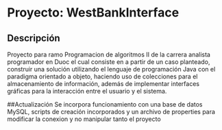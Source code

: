 # Proyecto: WestBankInterface

## Descripción

Proyecto para ramo Programacion de algoritmos II de la carrera analista programador en Duoc el cual consiste en a partir de un caso planteado, construir una solución utilizando el lenguaje de programación Java con el paradigma orientado a objeto, haciendo uso de colecciones para el almacenamiento de información, además de implementar interfaces gráficas para la interacción entre el usuario y el sistema.

##Actualización
Se incorpora funcionamiento con una base de datos MySQL, scripts de creación incorporados y un archivo de properties para modificar la conexion y no manipular tanto el proyecto
